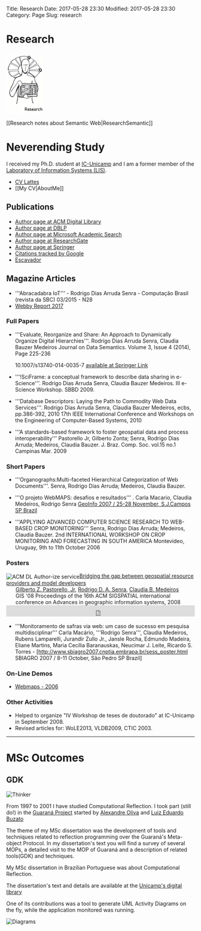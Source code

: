 Title:  Research
Date: 2017-05-28 23:30
Modified: 2017-05-28 23:30
Category: Page
Slug: research

# Research

![Research](/images/research.png)

[[Research notes about Semantic Web|ResearchSemantic]]

# Neverending Study

I received my  Ph.D. student at [IC-Unicamp](http://www.ic.unicamp.br) and I am a former member of the [Laboratory of Information Systems (LIS)](http://www.lis.ic.unicamp.br).
 
 * [CV Lattes](http://lattes.cnpq.br/7090242977728088)
 * [[My CV|AboutMe]] 

## Publications

 * [Author page at ACM Digital Library](http://portal.acm.org/author_page.cfm?id=81385602642)
 * [Author page at DBLP](http://www.informatik.uni-trier.de/~ley/db/indices/a-tree/s/Senra:Rodrigo_D=_A=.html)
 * [Author page at Microsoft Academic Search](http://academic.research.microsoft.com/Author/3620818/rodrigo-dias-arruda-senra)
 * [Author page  at ResearchGate](https://www.researchgate.net/profile/Rodrigo_Senra/)
 * [Author page at Springer](http://link.springer.com/search?facet-author=%22Rodrigo+Dias+Arruda+Senra%22)
 * [Citations tracked by Google](http://scholar.google.com/citations?hl=en&view_op=list_works&gmla=AJsN-F4OveN8AP2uPq3Mi5Rg6zeQUeT_Kdd0DIZ8dlgYpsYtccV0k7Zq_RLWWhGPnMPV9jvkHvniIW4acp3LDJ4saE4np3D8dw&user=iCHhA48AAAAJ)
 * [Escavador](http://www.escavador.com/pessoas/1935538)

## Magazine Articles

 * '''Abracadabra IoT''' - Rodrigo Dias Arruda Senra - Computação Brasil (revista da SBC) 03/2015 - N28
 * [Webby Report 2017](http://webbyawards.com/news/2017-trend-report/ )

### Full Papers

 * '''Evaluate, Reorganize and Share: An Approach to Dynamically Organize Digital Hierarchies'''.
   Rodrigo Dias Arruda Senra, Claudia Bauzer Medeiros
   Journal on Data Semantics. Volume 3, Issue 4 (2014), Page 225-236

   10.1007/s13740-014-0035-7 [available at Springer Link](http://www.springer.com/-/1/d0990116b7da44b1ae5c6e728697dbde)

 * '''!SciFrame: a conceptual framework to describe data sharing in e-Science'''. 
   Rodrigo Dias Arruda Senra, Claudia Bauzer Medeiros. III e-Science Workshop.  SBBD 2009. 

 * '''Database Descriptors: Laying the Path to Commodity Web Data Services'''.
   Rodrigo Dias Arruda Senra, Claudia Bauzer Medeiros,  ecbs, pp.386-392, 2010 
   17th IEEE International Conference and Workshops on the Engineering of Computer-Based Systems, 2010

 * '''A standards-based framework to foster geospatial data and process interoperability'''
   Pastorello Jr, Gilberto Zonta; Senra, Rodrigo Dias Arruda; Medeiros, Claudia Bauzer. J. Braz. Comp. Soc. vol.15 no.1 Campinas Mar. 2009

### Short Papers

  * '''Organographs:Multi-faceted Hierarchical Categorization of Web Documents'''. Senra, Rodrigo Dias Arruda; Medeiros, Claudia Bauzer.

  * '''O projeto WebMAPS: desafios e resultados''' . Carla Macario, Claudia Medeiros, Rodrigo Senra
    [GeoInfo 2007 / 25-28 November, S.J.Campos SP Brazil](http://www.geoinfo.info/geoinfo2007/final_program.php)

  * '''APPLYING ADVANCED COMPUTER SCIENCE RESEARCH TO WEB-BASED CROP MONITORING'''
    Senra, Rodrigo Dias Arruda; Medeiros, Claudia Bauzer.
    2nd INTERNATIONAL WORKSHOP ON CROP MONITORING AND FORECASTING IN SOUTH AMERICA
    Montevideo, Uruguay, 9th to 11th October 2006

### Posters

<!-- ACM DL Article: Bridging the gap between geospatial resource providers and model developers-->
<div class="acmdlitem" id="item1463489"><img src="http://dl.acm.org/images/oa.gif" width="25" height="25" border="0" alt="ACM DL Author-ize service" style="vertical-align:middle"/><a href="http://dl.acm.org/authorize?030494" title="Bridging the gap between geospatial resource providers and model developers">Bridging the gap between geospatial resource providers and model developers</a><div style="margin-left:25px"><a href="http://dl.acm.org/author_page.cfm?id=81385603619" >Gilberto Z. Pastorello, Jr</a>, <a href="http://dl.acm.org/author_page.cfm?id=81461649865" >Rodrigo D. A. Senra</a>, <a href="http://dl.acm.org/author_page.cfm?id=81100072116" >Claudia B. Medeiros</a><br />GIS '08 Proceedings of the 16th ACM SIGSPATIAL international conference on Advances in geographic information systems, 2008</div></div>

<!-- ACM DL Bibliometrics: Bridging the gap between geospatial resource providers and model developers-->
<div class="acmdlstat" id ="stats1463489"><iframe src="http://dl.acm.org/authorizestats?030494" width="100%" height="30" scrolling="no" frameborder="0">frames are not supported</iframe></div> 

 * '''Monitoramento de safras via web: um caso de sucesso em pesquisa multidisciplinar''' 
   Carla Macário, '''Rodrigo Senra''', Claudia Medeiros, Rubens Lamparelli, Jurandir Zullo Jr., Jansle Rocha, 
   Edmundo Madeira, Eliane Martins, Maria Cecília Baranauskas, Neucimar J. Leite, Ricardo S. Torres - 
   [http://www.sbiagro2007.cnptia.embrapa.br/sess_poster.html SBIAGRO 2007 / 8-11 October, São Pedro SP Brazil]


### On-Line Demos

 * [Webmaps - 2006](https://youtu.be/mMCEYkWEC4w)

### Other Activities

 * Helped to organize "IV Workshop de teses de doutorado" at IC-Unicamp in September 2008. 
 * Revised articles for: WoLE2013, VLDB2009, CTIC 2003.

----

#  MSc Outcomes

## GDK

![Thinker](https://github.com/rodsenra/home/blob/master/images/thinker.jpg)

From 1997 to 2001 I  have studied Computational Reflection. 
I took part (still do!) in the [Guaraná Project](http://www.ic.unicamp.br/~oliva/guarana/index.html)
started by [Alexandre Oliva](http://www.ic.unicamp.br/~oliva) and [Luiz Eduardo Buzato](http://www.ic.unicamp.br/~buzato)

The theme of my MSc dissertation was the development of tools and techniques related to reflection programming over the Guaraná's Meta-object Protocol. 
In my dissertation's text you will find a survey of several MOPs, a detailed visit to the MOP of Guaraná and a description of related tools(GDK) and techniques.

My MSc dissertation in Brazilian Portuguese was about Computational Reflection.

The dissertation's text and details  are available at the [Unicamp's digital library](http://libdigi.unicamp.br/document/?code=vtls000242094)

One of its contributions was a tool to generate UML Activity Diagrams on the fly, while the application monitored was running.

![Diagrams](https://github.com/rodsenra/home/blob/master/images/screen2.jpg)
